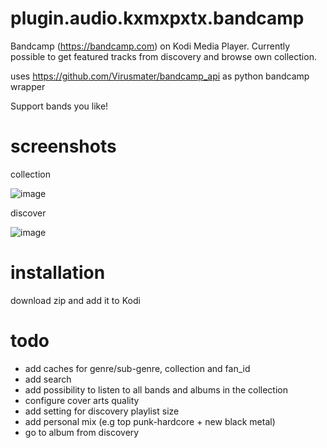 # plugin.audio.kxmxpxtx.bandcamp
Bandcamp (https://bandcamp.com) on Kodi Media Player. Currently possible to get featured tracks from discovery and browse own collection.

uses https://github.com/Virusmater/bandcamp_api as python bandcamp wrapper

Support bands you like!
# screenshots
collection

![image](https://raw.githubusercontent.com/Virusmater/plugin.audio.kxmxpxtx.bandcamp/master/screenshot/collection.png)

discover

![image](https://raw.githubusercontent.com/Virusmater/plugin.audio.kxmxpxtx.bandcamp/master/screenshot/discover.png)
# installation
download zip and add it to Kodi

# todo
* add caches for genre/sub-genre, collection and fan_id
* add search
* add possibility to listen to all bands and albums in the collection
* configure cover arts quality
* add setting for discovery playlist size
* add personal mix (e.g top punk-hardcore + new black metal)
* go to album from discovery
